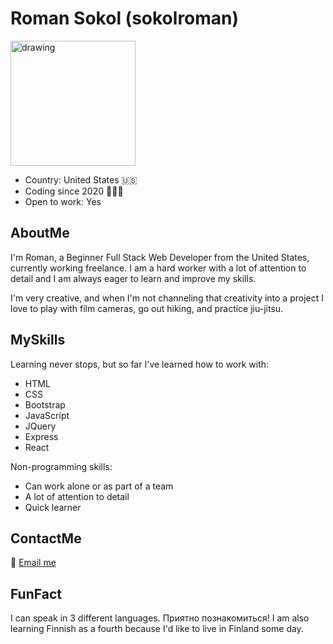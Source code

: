 
# Roman Sokol (sokolroman)

<img src="https://user-images.githubusercontent.com/72160963/207974447-8ca564fc-1c94-4b43-a875-e0932c3832c7.gif" alt="drawing" width="200" align="center"/>

- Country: United States 🇺🇸 
- Coding since 2020 🧑🏻‍💻
- Open to work: Yes


## AboutMe
I'm Roman, a Beginner Full Stack Web Developer from the United States, currently working freelance. I am a hard worker with a lot of attention to detail and I am always eager to learn and improve my skills.

I'm very creative, and when I'm not channeling that creativity into a project I love to play with film cameras, go out hiking, and practice jiu-jitsu.


## MySkills
Learning never stops, but so far I've learned how to work with:

- HTML
- CSS
- Bootstrap
- JavaScript
- JQuery
- Express
- React

Non-programming skills:

- Can work alone or as part of a team
- A lot of attention to detail
- Quick learner

## ContactMe
📧 [Email me](mailto:hello@sokoworld.com)

## FunFact
I can speak in 3 different languages. 
Приятно познакомиться!
I am also learning Finnish as a fourth because I'd like to live in Finland some day. 


